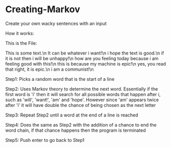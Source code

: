 # Creating-Markov
Create your own wacky sentences with an input

How it works:

This is the File:

This is some text.\n
It can be whatever i want!\n
i hope the text is good.\n
if it is not then i will be unhappy!\n
how are you feeling today because i am feeling good with this!\n
this is because my machine is epic!\n
yes, you read that right, it is epic.\n
i am a communist!\n

Step1: Picks a random word that is the start of a line

Step2: Uses Markov theory to determine the next word. Essentially if the first word is 'i' then it will search for all possible words that happen after i, such as 'will', 'want!', 'am' and 'hope'. However since 'am' appears twice after 'i' it will have double the chance of being chosen as the next letter

Step3: Repeat Step2 until a word at the end of a line is reached

Step4: Does the same as Step2 with the addition of a chance to end the word chain, if that chance happens then the program is terminated

Step5: Push enter to go back to Step1
